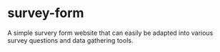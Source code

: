 # survey-form
A simple survery form website that can easily be adapted into various survey questions and data gathering tools.
